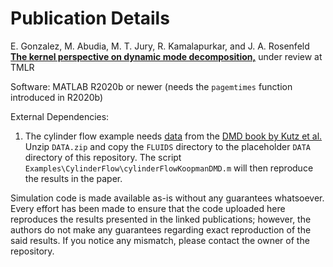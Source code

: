 # Publication Details

E. Gonzalez, M. Abudia, M. T. Jury, R. Kamalapurkar, and J. A. Rosenfeld [**The kernel perspective on dynamic mode decomposition,**](https://arxiv.org/abs/2106.00106) under review at TMLR

Software: MATLAB R2020b or newer (needs the `pagemtimes` function introduced in R2020b)

External Dependencies:
1) The cylinder flow example needs [data](http://dmdbook.com/DATA.zip) from the [DMD book by Kutz et al.](http://www.dmdbook.com/) Unzip `DATA.zip` and copy the `FLUIDS` directory to the placeholder `DATA` directory of this repository. The script `Examples\CylinderFlow\cylinderFlowKoopmanDMD.m` will then reproduce the results in the paper.

Simulation code is made available as-is without any guarantees whatsoever. Every effort has been made to ensure that the code uploaded here reproduces the results presented in the linked publications; however, the authors do not make any guarantees regarding exact reproduction of the said results. If you notice any mismatch, please contact the owner of the repository.
